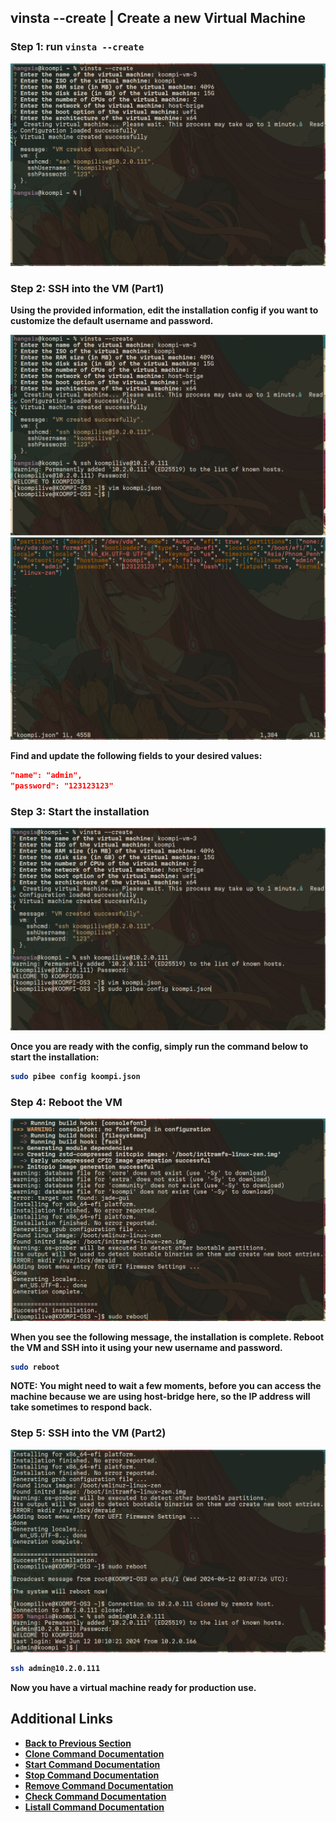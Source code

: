 ## <summary><b>vinsta --create | Create a new Virtual Machine</summary>

### Step 1: run `vinsta --create`

![alt text](../../../assets/cmd-assets/create/create.png "Title")

### Step 2: SSH into the VM (Part1)
Using the provided information, edit the installation config if you want to customize the default username and password.

![alt text](../../../assets/cmd-assets/create/ssh-1.png "Title")
![alt text](../../../assets/cmd-assets/create/edit-koompi-json.png "Title")

Find and update the following fields to your desired values:

```json
"name": "admin",
"password": "123123123"
```
### Step 3: Start the installation
![alt text](../../../assets/cmd-assets/create/start-installation.png "Title")

Once you are ready with the config, simply run the command below to start the installation:

```bash
sudo pibee config koompi.json
```

### Step 4: Reboot the VM
![alt text](../../../assets/cmd-assets/create/reboot-after-install.png "Title")

When you see the following message, the installation is complete. Reboot the VM and SSH into it using your new username and password.

```bash
sudo reboot
```

<b>NOTE:</b> You might need to wait a few moments, before you can access the machine because we are using host-bridge here, so the IP address will take sometimes to respond back.

### Step 5: SSH into the VM (Part2)
![alt text](../../../assets/cmd-assets/create/ssh-2.png "Title")

```bash
ssh admin@10.2.0.111
```

Now you have a virtual machine ready for production use.

## Additional Links

- [Back to Previous Section](../README.md)
- [Clone Command Documentation](../clone/README.md)
- [Start Command Documentation](../start/README.md)
- [Stop Command Documentation](../stop/README.md)
- [Remove Command Documentation](../remove/README.md)
- [Check Command Documentation](../check/README.md)
- [Listall Command Documentation](../listall/README.md)